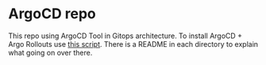 # ArgoCD repo

This repo using ArgoCD Tool in Gitops architecture.
To install ArgoCD + Argo Rollouts use [this script]().
There is a README in each directory to explain what going on over there.
